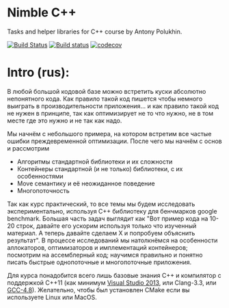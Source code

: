 # Nimble C++

Tasks and helper libraries for C++ course by Antony Polukhin.

[![Build Status](https://travis-ci.org/apolukhin/course-nimble_cpp.svg?branch=master)](https://travis-ci.org/apolukhin/course-nimble_cpp)
[![Build status](https://ci.appveyor.com/api/projects/status/wii3x2jsdxmqyh4i/branch/master?svg=true)](https://ci.appveyor.com/project/apolukhin/course-nimble-cpp/branch/master)
[![codecov](https://codecov.io/gh/apolukhin/course-nimble_cpp/branch/master/graph/badge.svg)](https://codecov.io/gh/apolukhin/course-nimble_cpp)

# Intro (rus):

В любой большой кодовой базе можно встретить куски абсолютно непонятного кода. Как правило такой код пишется чтобы немного выиграть в производительности приложения... и как правило такой код не нужен в принципе, так как оптимизирует не то что нужно, не в том месте где это нужно и не так как надо.

Мы начнём с небольшого примера, на котором встретим все частые ошибки преждевременной оптимизации. После чего мы начнём с основ и рассмотрим

* Алгоритмы стандартной библиотеки и их сложности
* Контейнеры стандартной (и не только) библиотеки, с их особенностями
* Move семантику и её неожиданное поведение
* Многопоточность

Так как курс практический, то все темы мы будем исследовать экспериментально, используя С++ библиотеку для бенчмарков google benchmark. Большая часть задач выглядит как "Вот пример кода на 10-20 строк, давайте его ускорим используя только что изученный материал. А теперь давайте сделаем Х и попробуем объяснить результат". В процессе исследований мы натолкнёмся на особенности аллокаторов, оптимизаторов и имплементаций контейнеров; посмотрим на ассемблерный код; научимся правильно и понятно писать быстрые однопоточные и многопоточные приложения.

Для курса понадобится всего лишь базовые знания C++ и компилятор с поддержкой C++11 (как минимум [Visual Studio 2013](https://www.microsoft.com/ru-ru/SoftMicrosoft/VisualStudio2013.aspx), или Clang-3.3, или [GCC-4.8](https://launchpad.net/~ubuntu-toolchain-r/+archive/ubuntu/test)).
Желательно, чтобы был установлен CMake если вы используете Linux или MacOS.

